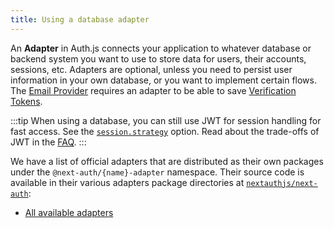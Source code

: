 ```yaml
---
title: Using a database adapter
---
```


An **Adapter** in Auth.js connects your application to whatever database or backend system you want to use to store data for users, their accounts, sessions, etc. Adapters are optional, unless you need to persist user information in your own database, or you want to implement certain flows. The [Email Provider](/getting-started/email-tutorial) requires an adapter to be able to save [Verification Tokens](/reference/adapters/models#verification-token).

:::tip
When using a database, you can still use JWT for session handling for fast access. See the [`session.strategy`](/reference/configuration/auth-config#session) option. Read about the trade-offs of JWT in the [FAQ](/concepts/faq#json-web-tokens).
:::

We have a list of official adapters that are distributed as their own packages under the `@next-auth/{name}-adapter` namespace. Their source code is available in their various adapters package directories at [`nextauthjs/next-auth`](https://github.com/nextauthjs/next-auth/tree/main/packages):

- [All available adapters](/reference/adapters)

